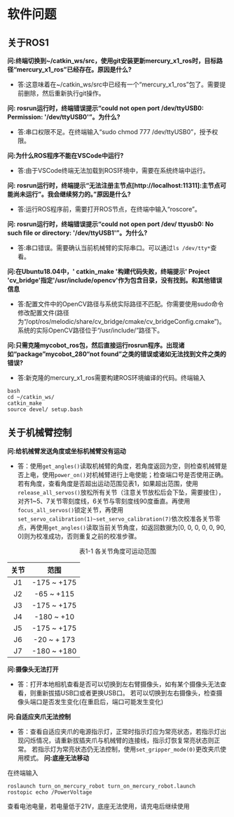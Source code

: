 # 软件问题

## 关于ROS1

**问:终端切换到~/catkin_ws/src，使用git安装更新mercury_x1_ros时，目标路径“mercury_x1_ros”已经存在。原因是什么?**

- 答:这意味着在~/catkin_ws/src中已经有一个“mercury_x1_ros”包了。需要提前删除，然后重新执行git操作。

**问: rosrun运行时，终端错误提示“could not open port /dev/ttyUSB0: Permission: '/dev/ttyUSB0'”。为什么?**

- 答:串口权限不足。在终端输入“sudo chmod 777 /dev/ttyUSB0”，授予权限。

**问:为什么ROS程序不能在VSCode中运行?**

- 答:由于VSCode终端无法加载到ROS环境中，需要在系统终端中运行。

**问: rosrun运行时，终端提示“无法注册主节点[http://localhost:11311]:主节点可能尚未运行”。我会继续努力的。”原因是什么?**

- 答:运行ROS程序前，需要打开ROS节点，在终端中输入“roscore”。

**问: rosrun运行时，终端错误提示“could not open port /dev/ ttyusb0: No such file or directory: '/dev/ttyUSB1'”。为什么?**

- 答:串口错误。需要确认当前机械臂的实际串口。可以通过` ls /dev/tty* `查看。

**问:在Ubuntu18.04中，' catkin_make '构建代码失败，终端提示' Project 'cv_bridge'指定'/usr/include/opencv'作为包含目录，没有找到。和其他错误信息**

- 答:配置文件中的OpenCV路径与系统实际路径不匹配。你需要使用sudo命令修改配置文件(路径为“/opt/ros/melodic/share/cv_bridge/cmake/cv_bridgeConfig.cmake”)。系统的实际OpenCV路径位于“/usr/include/”路径下。

**问:只需克隆mycobot_ros包，然后直接运行rosrun程序。出现诸如“package”mycobot_280“not found”之类的错误或诸如无法找到文件之类的错误?**

- 答:新克隆的mercury_x1_ros需要构建ROS环境编译的代码。终端输入

```
bash
cd ~/catkin_ws/
catkin_make
source devel/ setup.bash
```

## 关于机械臂控制

**问:给机械臂发送角度或坐标机械臂没有运动**

- 答：使用`get_angles()`读取机械臂的角度，若角度返回为空，则检查机械臂是否上电，使用`power_on()`对机械臂进行上电使能；检查端口号是否使用正确。
若有角度，查看角度是否超出运动范围见表1，如果超出范围，使用`release_all_servos()`放松所有关节（注意关节放松后会下坠，需要接住），对齐1~5、7关节零刻度线，6关节与零刻度线90度垂直。再使用`focus_all_servos()`锁定关节，再使用`set_servo_calibration(1)~set_servo_calibration(7)`依次校准各关节零点，再使用`get_angles()`读取当前关节角度，如返回数据为[0, 0, 0, 0, 0, 90, 0]则为校准成功，否则重复之前的校准步骤。

<center> 表1-1 各关节角度可运动范围

|   关节   | 范围   |
|  :----:  | :----:  |
| J1  | -175 ~ +175 |
| J2  | -65 ~ +115 |
| J3| -175 ~ +175 |
| J4  | -180 ~ +10 |
| J5| -175 ~ +175 |
| J6| -20 ~ + 173 |
| J7| -180 ~ +180 |

</center>

**问:摄像头无法打开**

- 答：打开本地相机查看是否可以切换到左右臂摄像头，如有某个摄像头无法查看，则重新拔插USB口或者更换USB口。
若可以切换到左右摄像头，检查摄像头端口是否发生变化(在重启后，端口可能发生变化)

**问:自适应夹爪无法控制**

- 答：查看自适应夹爪的电源指示灯，正常时指示灯应为常亮状态，若指示灯出现闪烁情况，请重新拔插夹爪与机械臂的连接线，指示灯恢复常亮状态则正常。
若指示灯为常亮状态仍无法控制，使用`set_gripper_mode(0)`更改夹爪使用模式。
**问:底座无法移动**

在终端输入
```
roslaunch turn_on_mercury_robot turn_on_mercury_robot.launch
rostopic echo /PowerVoltage
```
查看电池电量，若电量低于21V，底座无法使用，请充电后继续使用
